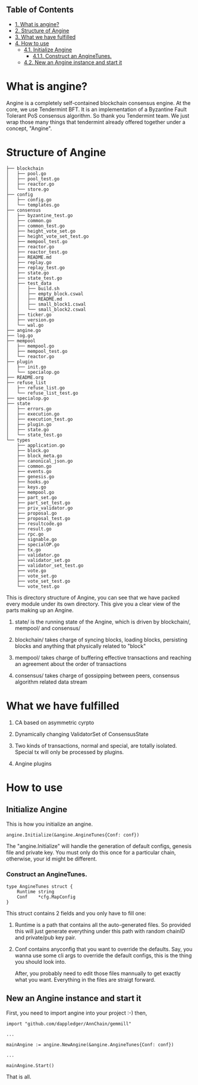 <div id="table-of-contents">
<h2>Table of Contents</h2>
<div id="text-table-of-contents">
<ul>
<li><a href="#orgbe773ea">1. What is angine?</a></li>
<li><a href="#orgf0f2108">2. Structure of Angine</a></li>
<li><a href="#org3958c62">3. What we have fulfilled</a></li>
<li><a href="#org5e86273">4. How to use</a>
<ul>
<li><a href="#org9a260de">4.1. Initialize Angine</a>
<ul>
<li><a href="#org19c7657">4.1.1. Construct an AngineTunes.</a></li>
</ul>
</li>
<li><a href="#orgf101d9a">4.2. New an Angine instance and start it</a></li>
</ul>
</li>
</ul>
</div>
</div>

<a id="orgbe773ea"></a>

# What is angine?

Angine is a completely self-contained blockchain consensus engine. 
At the core, we use Tendermint BFT. It is an implementation of a Byzantine Fault Tolerant PoS consensus algorithm. So thank you Tendermint team.
We just wrap those many things that tendermint already offered together under a concept, "Angine". 


<a id="orgf0f2108"></a>

# Structure of Angine

    ├── blockchain
    │   ├── pool.go
    │   ├── pool_test.go
    │   ├── reactor.go
    │   └── store.go
    ├── config
    │   ├── config.go
    │   └── templates.go
    ├── consensus
    │   ├── byzantine_test.go
    │   ├── common.go
    │   ├── common_test.go
    │   ├── height_vote_set.go
    │   ├── height_vote_set_test.go
    │   ├── mempool_test.go
    │   ├── reactor.go
    │   ├── reactor_test.go
    │   ├── README.md
    │   ├── replay.go
    │   ├── replay_test.go
    │   ├── state.go
    │   ├── state_test.go
    │   ├── test_data
    │   │   ├── build.sh
    │   │   ├── empty_block.cswal
    │   │   ├── README.md
    │   │   ├── small_block1.cswal
    │   │   └── small_block2.cswal
    │   ├── ticker.go
    │   ├── version.go
    │   └── wal.go
    ├── angine.go
    ├── log.go
    ├── mempool
    │   ├── mempool.go
    │   ├── mempool_test.go
    │   └── reactor.go
    ├── plugin
    │   ├── init.go
    │   └── specialop.go
    ├── README.org
    ├── refuse_list
    │   ├── refuse_list.go
    │   └── refuse_list_test.go
    ├── specialop.go
    ├── state
    │   ├── errors.go
    │   ├── execution.go
    │   ├── execution_test.go
    │   ├── plugin.go
    │   ├── state.go
    │   └── state_test.go
    └── types
        ├── application.go
        ├── block.go
        ├── block_meta.go
        ├── canonical_json.go
        ├── common.go
        ├── events.go
        ├── genesis.go
        ├── hooks.go
        ├── keys.go
        ├── mempool.go
        ├── part_set.go
        ├── part_set_test.go
        ├── priv_validator.go
        ├── proposal.go
        ├── proposal_test.go
        ├── resultcode.go
        ├── result.go
        ├── rpc.go
        ├── signable.go
        ├── specialOP.go
        ├── tx.go
        ├── validator.go
        ├── validator_set.go
        ├── validator_set_test.go
        ├── vote.go
        ├── vote_set.go
        ├── vote_set_test.go
        └── vote_test.go

This is directory structure of Angine, you can see that we have packed every module under its own directory. This give you a clear view of the parts making up an Angine.

1.  state/ is the running state of the Angine, which is driven by blockchain/, mempool/ and consensus/

2.  blockchain/ takes charge of syncing blocks, loading blocks, persisting blocks and anything that physically related to "block"

3.  mempool/ takes charge of buffering effective transactions and reaching an agreement about the order of transactions

4.  consensus/ takes charge of gossipping between peers, consensus algorithm related data stream


<a id="org3958c62"></a>

# What we have fulfilled

1.  CA based on asymmetric cyrpto

2.  Dynamically changing ValidatorSet of ConsensusState

3.  Two kinds of transactions, normal and special, are totally isolated. Special tx will only be processed by plugins.

4.  Angine plugins


<a id="org5e86273"></a>

# How to use


<a id="org9a260de"></a>

## Initialize Angine

This is how you initialize an angine. 

    angine.Initialize(&angine.AngineTunes{Conf: conf})

The "angine.Initialize" will handle the generation of default configs, genesis file and private key. You must only do this once for a particular chain, otherwise, your id might be different.


<a id="org19c7657"></a>

### Construct an AngineTunes.

    type AngineTunes struct {
        Runtime string
        Conf    *cfg.MapConfig
    }

This struct contains 2 fields and you only have to fill one:

1.  Runtime is a path that contains all the auto-generated files. So provided this will just generate everything under this path with random chainID and private/pub key pair.

2.  Conf contains anyconfig that you want to override the defaults. Say, you wanna use some cli args to override the default configs, this is the thing you should look into.

    After, you probably need to edit those files mannually to get exactly what you want. Everything in the files are straigt forward.


<a id="orgf101d9a"></a>

## New an Angine instance and start it

First, you need to import angine into your project :-) then, 

    import "github.com/dappledger/AnnChain/gemmill"
    
    ...
    
    mainAngine := angine.NewAngine(&angine.AngineTunes{Conf: conf})
    
    ...
    
    mainAngine.Start()

That is all.

